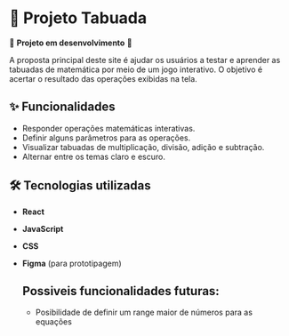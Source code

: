 # 🧮 Projeto Tabuada

🚧 **Projeto em desenvolvimento** 🚧  

A proposta principal deste site é ajudar os usuários a testar e aprender as tabuadas de matemática por meio de um jogo interativo. O objetivo é acertar o resultado das operações exibidas na tela.

## ✨ Funcionalidades

- Responder operações matemáticas interativas.
- Definir alguns parâmetros para as operações.
- Visualizar tabuadas de multiplicação, divisão, adição e subtração.
- Alternar entre os temas claro e escuro.

## 🛠️ Tecnologias utilizadas

- **React**
- **JavaScript**
- **CSS**
- **Figma** (para prototipagem)

  ## Possiveis funcionalidades futuras:

  - Posibilidade de definir um range maior de números para as equações



